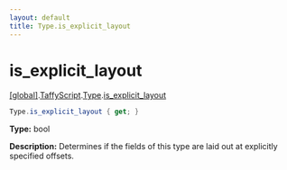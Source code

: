 ```yaml
---
layout: default
title: Type.is_explicit_layout
---
```


# is_explicit_layout

[\[global\]]({{site.baseurl}}/docs/).[TaffyScript]({{site.baseurl}}/docs/TaffyScript/).[Type]({{site.baseurl}}/docs/TaffyScript/Type/).[is_explicit_layout]({{site.baseurl}}/docs/TaffyScript/Type/is_explicit_layout/)

```cs
Type.is_explicit_layout { get; }
```

**Type:** bool

**Description:** Determines if the fields of this type are laid out at explicitly specified offsets.
